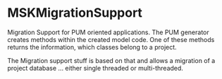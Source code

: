 # MSKMigrationSupport
Migration Support for PUM oriented applications. The PUM generator creates methods within the created
model code. One of these methods returns the information, which classes belong to a project.

The Migration support stuff is based on that and allows a migration of a project database ... either 
single threaded or multi-threaded.



